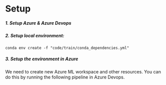# Setup

##### 1. Setup Azure & Azure Devops 

##### 2. Setup local environment:
`conda env create -f "code/train/conda_dependencies.yml"`

##### 3. Setup the environment in Azure
We need to create new Azure ML workspace and other resources. You can do this by running the following pipeline in Azure Devops.